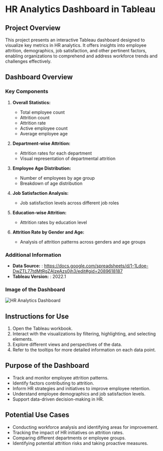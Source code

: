 # HR Analytics Dashboard in Tableau

## Project Overview

This project presents an interactive Tableau dashboard designed to visualize key metrics in HR analytics. It offers insights into employee attrition, demographics, job satisfaction, and other pertinent factors, enabling organizations to comprehend and address workforce trends and challenges effectively.

## Dashboard Overview

### Key Components

1. **Overall Statistics:**
   - Total employee count
   - Attrition count
   - Attrition rate
   - Active employee count
   - Average employee age

2. **Department-wise Attrition:**
   - Attrition rates for each department
   - Visual representation of departmental attrition

3. **Employee Age Distribution:**
   - Number of employees by age group
   - Breakdown of age distribution

4. **Job Satisfaction Analysis:**
   - Job satisfaction levels across different job roles

5. **Education-wise Attrition:**
   - Attrition rates by education level

6. **Attrition Rate by Gender and Age:**
   - Analysis of attrition patterns across genders and age groups

### Additional Information

- **Data Source:** : https://docs.google.com/spreadsheets/d/1-1Ldoe-DwZTL77tdMtRgZAIzeAzs0jh3/edit#gid=2089618187
- **Tableau Version:** : 2022.1

### Image of the Dashboard

![HR Analytics Dashboard]()


## Instructions for Use

1. Open the Tableau workbook.
2. Interact with the visualizations by filtering, highlighting, and selecting elements.
3. Explore different views and perspectives of the data.
4. Refer to the tooltips for more detailed information on each data point.

## Purpose of the Dashboard

- Track and monitor employee attrition patterns.
- Identify factors contributing to attrition.
- Inform HR strategies and initiatives to improve employee retention.
- Understand employee demographics and job satisfaction levels.
- Support data-driven decision-making in HR.

## Potential Use Cases

- Conducting workforce analysis and identifying areas for improvement.
- Tracking the impact of HR initiatives on attrition rates.
- Comparing different departments or employee groups.
- Identifying potential attrition risks and taking proactive measures.
